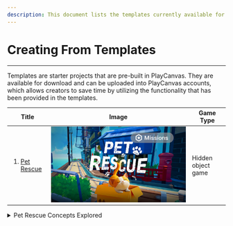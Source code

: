 ```yaml
---
description: This document lists the templates currently available for download.
---
```


# Creating From Templates

***

Templates are starter projects that are pre-built in PlayCanvas. They are available for download and can be uploaded into PlayCanvas accounts, which allows creators to save time by utilizing the functionality that has been provided in the templates.



| Title                                                                                                                                    | Image                                                                           | Game Type          |
| ---------------------------------------------------------------------------------------------------------------------------------------- | ------------------------------------------------------------------------------- | ------------------ |
| <ol><li><a href="https://docs.viverse.com/world-decoration/creating-from-templates/pet-rescue-template-project">Pet Rescue</a></li></ol> | <img src="../../.gitbook/assets/image (7) (1).png" alt="" data-size="original"> | Hidden object game |

<details>

<summary>Pet Rescue Concepts Explored</summary>

* Random Waypoints - script used to randomize location of objects
* Quest System - creating a quest system that tracks progression when user completes tasks
* Mouse Selection - adding functionality for allowing users to select objects with mouse
* Countdown - creating a 2D user interface used to display numbers counting down prior to game start
* Scoreboard - creating a 2D user interface used to display score and time
* Animations - adding animations to 3D models
* Audio - adding sound effects and music
* Game Over UI - creating a basic 2D user interface with buttons

</details>
